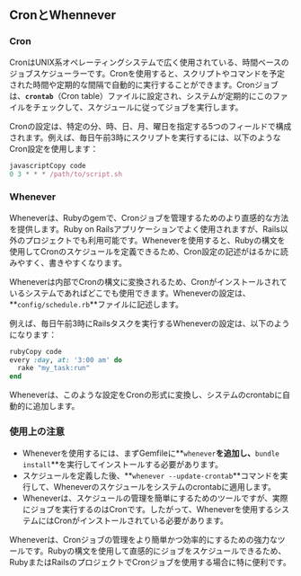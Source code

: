 ## CronとWhennever

### **Cron**

CronはUNIX系オペレーティングシステムで広く使用されている、時間ベースのジョブスケジューラーです。Cronを使用すると、スクリプトやコマンドを予定された時間や定期的な間隔で自動的に実行することができます。Cronジョブは、**`crontab`**（Cron table）ファイルに設定され、システムが定期的にこのファイルをチェックして、スケジュールに従ってジョブを実行します。

Cronの設定は、特定の分、時、日、月、曜日を指定する5つのフィールドで構成されます。例えば、毎日午前3時にスクリプトを実行するには、以下のようなCron設定を使用します：

```jsx
javascriptCopy code
0 3 * * * /path/to/script.sh

```

### **Whenever**

Wheneverは、Rubyのgemで、Cronジョブを管理するためのより直感的な方法を提供します。Ruby on Railsアプリケーションでよく使用されますが、Rails以外のプロジェクトでも利用可能です。Wheneverを使用すると、Rubyの構文を使用してCronのスケジュールを定義できるため、Cron設定の記述がはるかに読みやすく、書きやすくなります。

Wheneverは内部でCronの構文に変換されるため、Cronがインストールされているシステムであればどこでも使用できます。Wheneverの設定は、**`config/schedule.rb`**ファイルに記述します。

例えば、毎日午前3時にRailsタスクを実行するWheneverの設定は、以下のようになります：

```ruby
rubyCopy code
every :day, at: '3:00 am' do
  rake "my_task:run"
end

```

Wheneverは、このような設定をCronの形式に変換し、システムのcrontabに自動的に追加します。

### **使用上の注意**

- Wheneverを使用するには、まずGemfileに**`whenever`**を追加し、**`bundle install`**を実行してインストールする必要があります。
- スケジュールを定義した後、**`whenever --update-crontab`**コマンドを実行して、Wheneverのスケジュールをシステムのcrontabに適用します。
- Wheneverは、スケジュールの管理を簡単にするためのツールですが、実際にジョブを実行するのはCronです。したがって、Wheneverを使用するシステムにはCronがインストールされている必要があります。

Wheneverは、Cronジョブの管理をより簡単かつ効率的にするための強力なツールです。Rubyの構文を使用して直感的にジョブをスケジュールできるため、RubyまたはRailsのプロジェクトでCronジョブを使用する場合に特に便利です。